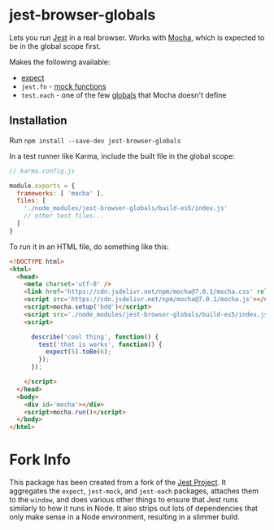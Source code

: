 
# jest-browser-globals

Lets you run [Jest] in a real browser. Works with [Mocha], which is expected to
be in the global scope first.

Makes the following available:

- [expect](https://jestjs.io/docs/en/expect)
- `jest.fn` - [mock functions](https://jestjs.io/docs/en/mock-function-api)
- `test.each` - one of the few [globals](https://jestjs.io/docs/en/api) that
  Mocha doesn't define


## Installation

Run `npm install --save-dev jest-browser-globals`

In a test runner like Karma, include the built file in the global scope:

```js
// karma.config.js

module.exports = {
  frameworks: [ 'mocha' ],
  files: [
    './node_modules/jest-browser-globals/build-es5/index.js'
    // other test files...
  ]
}
```

To run it in an HTML file, do something like this:

```html
<!DOCTYPE html>
<html>
  <head>
    <meta charset='utf-8' />
    <link href='https://cdn.jsdelivr.net/npm/mocha@7.0.1/mocha.css' rel='stylesheet' />
    <script src='https://cdn.jsdelivr.net/npm/mocha@7.0.1/mocha.js'></script>
    <script>mocha.setup('bdd')</script>
    <script src='./node_modules/jest-browser-globals/build-es5/index.js'></script>
    <script>

      describe('cool thing', function() {
        test('that is works', function() {
          expect(5).toBe(6);
        });
      });

    </script>
  </head>
  <body>
    <div id='mocha'></div>
    <script>mocha.run()</script>
  </body>
</html>
```


# Fork Info

This package has been created from a fork of the [Jest Project]. It aggregates
the `expect`, `jest-mock`, and `jest-each` packages, attaches them to the
`window`, and does various other things to ensure that Jest runs similarly to
how it runs in Node. It also strips out lots of dependencies that only make
sense in a Node environment, resulting in a slimmer build.


[Jest]: https://jestjs.io/
[Mocha]: https://mochajs.org/
[Jest Project]: https://github.com/facebook/jest
